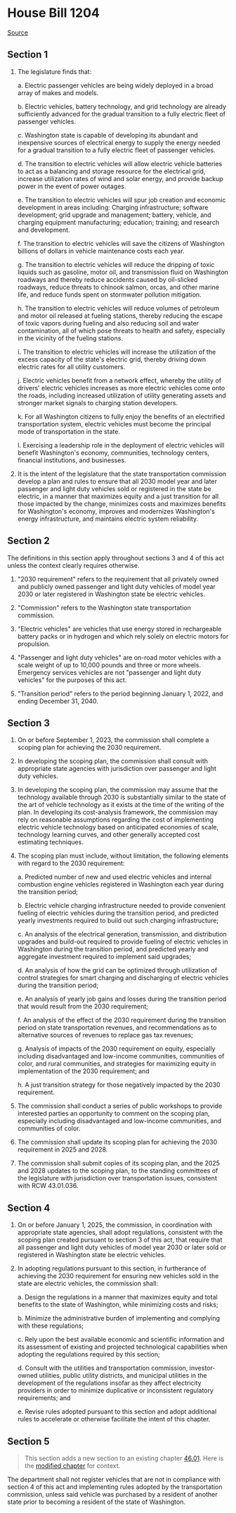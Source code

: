 # House Bill 1204

[Source](http://lawfilesext.leg.wa.gov/biennium/2021-22/Xml/Bills/House%20Bills/1204.xml)
## Section 1
1. The legislature finds that:

    a. Electric passenger vehicles are being widely deployed in a broad array of makes and models.

    b. Electric vehicles, battery technology, and grid technology are already sufficiently advanced for the gradual transition to a fully electric fleet of passenger vehicles.

    c. Washington state is capable of developing its abundant and inexpensive sources of electrical energy to supply the energy needed for a gradual transition to a fully electric fleet of passenger vehicles.

    d. The transition to electric vehicles will allow electric vehicle batteries to act as a balancing and storage resource for the electrical grid, increase utilization rates of wind and solar energy, and provide backup power in the event of power outages.

    e. The transition to electric vehicles will spur job creation and economic development in areas including: Charging infrastructure; software development; grid upgrade and management; battery, vehicle, and charging equipment manufacturing; education; training; and research and development.

    f. The transition to electric vehicles will save the citizens of Washington billions of dollars in vehicle maintenance costs each year.

    g. The transition to electric vehicles will reduce the dripping of toxic liquids such as gasoline, motor oil, and transmission fluid on Washington roadways and thereby reduce accidents caused by oil-slicked roadways, reduce threats to chinook salmon, orcas, and other marine life, and reduce funds spent on stormwater pollution mitigation.

    h. The transition to electric vehicles will reduce volumes of petroleum and motor oil released at fueling stations, thereby reducing the escape of toxic vapors during fueling and also reducing soil and water contamination, all of which pose threats to health and safety, especially in the vicinity of the fueling stations.

    i. The transition to electric vehicles will increase the utilization of the excess capacity of the state's electric grid, thereby driving down electric rates for all utility customers.

    j. Electric vehicles benefit from a network effect, whereby the utility of drivers' electric vehicles increases as more electric vehicles come onto the roads, including increased utilization of utility generating assets and stronger market signals to charging station developers.

    k. For all Washington citizens to fully enjoy the benefits of an electrified transportation system, electric vehicles must become the principal mode of transportation in the state.

    l. Exercising a leadership role in the deployment of electric vehicles will benefit Washington's economy, communities, technology centers, financial institutions, and businesses.

2. It is the intent of the legislature that the state transportation commission develop a plan and rules to ensure that all 2030 model year and later passenger and light duty vehicles sold or registered in the state be electric, in a manner that maximizes equity and a just transition for all those impacted by the change, minimizes costs and maximizes benefits for Washington's economy, improves and modernizes Washington's energy infrastructure, and maintains electric system reliability.


## Section 2
The definitions in this section apply throughout sections 3 and 4 of this act unless the context clearly requires otherwise.

1. "2030 requirement" refers to the requirement that all privately owned and publicly owned passenger and light duty vehicles of model year 2030 or later registered in Washington state be electric vehicles.

2. "Commission" refers to the Washington state transportation commission.

3. "Electric vehicles" are vehicles that use energy stored in rechargeable battery packs or in hydrogen and which rely solely on electric motors for propulsion.

4. "Passenger and light duty vehicles" are on-road motor vehicles with a scale weight of up to 10,000 pounds and three or more wheels. Emergency services vehicles are not "passenger and light duty vehicles" for the purposes of this act.

5. "Transition period" refers to the period beginning January 1, 2022, and ending December 31, 2040.


## Section 3
1. On or before September 1, 2023, the commission shall complete a scoping plan for achieving the 2030 requirement.

2. In developing the scoping plan, the commission shall consult with appropriate state agencies with jurisdiction over passenger and light duty vehicles.

3. In developing the scoping plan, the commission may assume that the technology available through 2030 is substantially similar to the state of the art of vehicle technology as it exists at the time of the writing of the plan. In developing its cost-analysis framework, the commission may rely on reasonable assumptions regarding the cost of implementing electric vehicle technology based on anticipated economies of scale, technology learning curves, and other generally accepted cost estimating techniques.

4. The scoping plan must include, without limitation, the following elements with regard to the 2030 requirement:

    a. Predicted number of new and used electric vehicles and internal combustion engine vehicles registered in Washington each year during the transition period;

    b. Electric vehicle charging infrastructure needed to provide convenient fueling of electric vehicles during the transition period, and predicted yearly investments required to build out such charging infrastructure;

    c. An analysis of the electrical generation, transmission, and distribution upgrades and build-out required to provide fueling of electric vehicles in Washington during the transition period, and predicted yearly and aggregate investment required to implement said upgrades;

    d. An analysis of how the grid can be optimized through utilization of control strategies for smart charging and discharging of electric vehicles during the transition period;

    e. An analysis of yearly job gains and losses during the transition period that would result from the 2030 requirement;

    f. An analysis of the effect of the 2030 requirement during the transition period on state transportation revenues, and recommendations as to alternative sources of revenues to replace gas tax revenues;

    g. Analysis of impacts of the 2030 requirement on equity, especially including disadvantaged and low-income communities, communities of color, and rural communities, and strategies for maximizing equity in implementation of the 2030 requirement; and

    h. A just transition strategy for those negatively impacted by the 2030 requirement.

5. The commission shall conduct a series of public workshops to provide interested parties an opportunity to comment on the scoping plan, especially including disadvantaged and low-income communities, and communities of color.

6. The commission shall update its scoping plan for achieving the 2030 requirement in 2025 and 2028.

7. The commission shall submit copies of its scoping plan, and the 2025 and 2028 updates to the scoping plan, to the standing committees of the legislature with jurisdiction over transportation issues, consistent with RCW 43.01.036.


## Section 4
1. On or before January 1, 2025, the commission, in coordination with appropriate state agencies, shall adopt regulations, consistent with the scoping plan created pursuant to section 3 of this act, that require that all passenger and light duty vehicles of model year 2030 or later sold or registered in Washington state be electric vehicles.

2. In adopting regulations pursuant to this section, in furtherance of achieving the 2030 requirement for ensuring new vehicles sold in the state are electric vehicles, the commission shall:

    a. Design the regulations in a manner that maximizes equity and total benefits to the state of Washington, while minimizing costs and risks;

    b. Minimize the administrative burden of implementing and complying with these regulations;

    c. Rely upon the best available economic and scientific information and its assessment of existing and projected technological capabilities when adopting the regulations required by this section;

    d. Consult with the utilities and transportation commission, investor-owned utilities, public utility districts, and municipal utilities in the development of the regulations insofar as they affect electricity providers in order to minimize duplicative or inconsistent regulatory requirements; and

    e. Revise rules adopted pursuant to this section and adopt additional rules to accelerate or otherwise facilitate the intent of this chapter.


## Section 5
> This section adds a new section to an existing chapter [46.01](/rcw/46_motor_vehicles/46.01_department_of_licensing.md). Here is the [modified chapter](rcw/46_motor_vehicles/46.01_department_of_licensing.md) for context.

The department shall not register vehicles that are not in compliance with section 4 of this act and implementing rules adopted by the transportation commission, unless said vehicle was purchased by a resident of another state prior to becoming a resident of the state of Washington.

